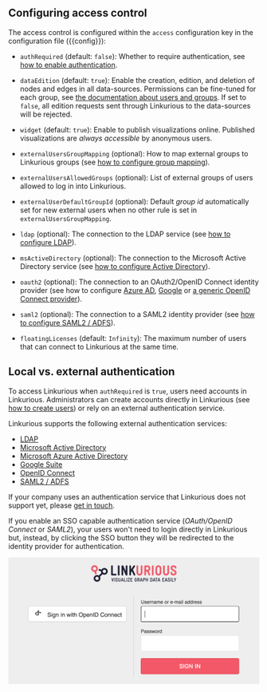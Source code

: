 ## Configuring access control

The access control is configured within the `access` configuration 
key in the configuration file ({{config}}):

- `authRequired` (default: `false`): Whether to require authentication, see [how to enable authentication](/enabling-auth).

- `dataEdition` (default: `true`): Enable the creation, edition, and deletion of nodes and edges in all data-sources.
   Permissions can be fine-tuned for each group, see [the documentation about users and groups](/users).
   If set to `false`, all edition requests sent through Linkurious to the data-sources will be rejected.
   
- `widget` (default: `true`): Enable to publish visualizations online.
   Published visualizations are *always accessible* by anonymous users.
  
- `externalUsersGroupMapping` (optional): How to map external groups to Linkurious groups
  (see [how to configure group mapping](/users/#group-mapping)).

- `externalUsersAllowedGroups` (optional): List of external groups of users allowed to log in into Linkurious.
  
- `externalUserDefaultGroupId` (optional): Default *group id* automatically set for new external users
  when no other rule is set in `externalUsersGroupMapping`.
  
- `ldap` (optional): The connection to the LDAP service (see [how to configure LDAP](/ldap/#openldap)).

- `msActiveDirectory` (optional): The connection to the Microsoft Active Directory service
  (see [how to configure Active Directory](/ldap/#active-directory)).
  
- `oauth2` (optional): The connection to an OAuth2/OpenID Connect identity provider
  (see how to configure [Azure AD](/sso-azure), [Google](/sso-google) or [a generic OpenID Connect provider](/sso-openid)).

- `saml2` (optional): The connection to a SAML2 identity provider (see [how to configure SAML2 / ADFS](/sso-saml)).

- `floatingLicenses` (default: `Infinity`): The maximum number of users that can connect to Linkurious at the same time.

## Local vs. external authentication

To access Linkurious when `authRequired` is `true`, users need accounts in Linkurious.
Administrators can create accounts directly in Linkurious (see [how to create users](/users))
or rely on an external authentication service.

Linkurious supports the following external authentication services:
 - [LDAP](/ldap/#openldap)
 - [Microsoft Active Directory](/ldap/#active-directory)
 - [Microsoft Azure Active Directory](/sso-azure)
 - [Google Suite](/sso-google)
 - [OpenID Connect](/sso-openid)
 - [SAML2 / ADFS](/sso-saml)

If your company uses an authentication service that Linkurious does not support yet,
please [get in touch](/support).

If you enable an SSO capable authentication service (*OAuth/OpenID Connect* or *SAML2*),
your users won't need to login directly in Linkurious but, instead, by clicking the SSO button
they will be redirected to the identity provider for authentication.

![](openidconnect-login.png)
